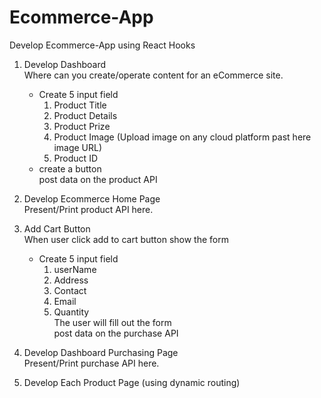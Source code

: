# Ecommerce-App
Develop Ecommerce-App using React Hooks

1.  Develop Dashboard <br />
Where can you create/operate content for an eCommerce site.
    -   Create 5 input field
        1.  Product Title
        2.  Product Details
        3.  Product Prize
        4.  Product Image (Upload image on any cloud platform past here image URL)
        5.  Product ID
    -   create a button<br/>
    post data on the product API

2. Develop Ecommerce Home Page<br/>
Present/Print product API here.

3. Add Cart Button<br />
When user click add to cart button show the form<br />
    -   Create 5 input field
        1.  userName
        2.  Address
        3.  Contact
        4.  Email
        5.  Quantity <br />
The user will fill out the form<br />
post data on the purchase API

4. Develop Dashboard Purchasing Page<br />
Present/Print purchase API here.

5. Develop Each Product Page (using dynamic routing)
